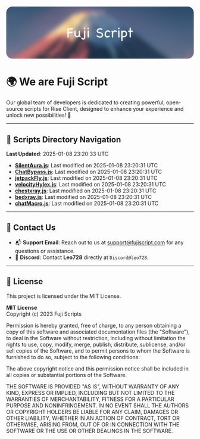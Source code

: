 ![Banner](.github/b.webp)

# 🌍 **We are Fuji Script**

Our global team of developers is dedicated to creating powerful, open-source scripts for Rise Client, designed to enhance your experience and unlock new possibilities! 🌟

---
<!-- SCRIPTS_NAVIGATION_START -->
## 📂 **Scripts Directory Navigation**

**Last Updated**: 2025-01-08 23:20:33 UTC

- **[SilentAura.js](scripts/SilentAura.js)**: Last modified on 2025-01-08 23:20:31 UTC
- **[ChatBypass.js](scripts/ChatBypass.js)**: Last modified on 2025-01-08 23:20:31 UTC
- **[jetpackFly.js](scripts/jetpackFly.js)**: Last modified on 2025-01-08 23:20:31 UTC
- **[velocityHylex.js](scripts/velocityHylex.js)**: Last modified on 2025-01-08 23:20:31 UTC
- **[chestxray.js](scripts/chestxray.js)**: Last modified on 2025-01-08 23:20:31 UTC
- **[bedxray.js](scripts/bedxray.js)**: Last modified on 2025-01-08 23:20:31 UTC
- **[chatMacro.js](scripts/chatMacro.js)**: Last modified on 2025-01-08 23:20:31 UTC

<!-- SCRIPTS_NAVIGATION_END -->

---

## 💬 **Contact Us**  
- 📬 **Support Email**: Reach out to us at [support@fujiscript.com](mailto:support@fujiscript.com) for any questions or assistance.  
- 💬 **Discord**: Contact **Leo728** directly at `Discord@leo728`.

---

## 📜 **License**

This project is licensed under the MIT License.  

**MIT License**  
Copyright (c) 2023 Fuji Scripts  

Permission is hereby granted, free of charge, to any person obtaining a copy of this software and associated documentation files (the "Software"), to deal in the Software without restriction, including without limitation the rights to use, copy, modify, merge, publish, distribute, sublicense, and/or sell copies of the Software, and to permit persons to whom the Software is furnished to do so, subject to the following conditions:  

The above copyright notice and this permission notice shall be included in all copies or substantial portions of the Software.  

THE SOFTWARE IS PROVIDED "AS IS", WITHOUT WARRANTY OF ANY KIND, EXPRESS OR IMPLIED, INCLUDING BUT NOT LIMITED TO THE WARRANTIES OF MERCHANTABILITY, FITNESS FOR A PARTICULAR PURPOSE AND NONINFRINGEMENT. IN NO EVENT SHALL THE AUTHORS OR COPYRIGHT HOLDERS BE LIABLE FOR ANY CLAIM, DAMAGES OR OTHER LIABILITY, WHETHER IN AN ACTION OF CONTRACT, TORT OR OTHERWISE, ARISING FROM, OUT OF OR IN CONNECTION WITH THE SOFTWARE OR THE USE OR OTHER DEALINGS IN THE SOFTWARE.  
